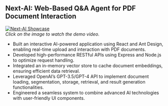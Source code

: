 ## **Next-AI: Web-Based Q&A Agent for PDF Document Interaction**
[![Next-AI Showcase](https://img.youtube.com/vi/qP7mNcAYNjk/0.jpg)](https://youtu.be/qP7mNcAYNjk)  
*Click on the image to watch the demo video.*

- Built an interactive AI-powered application using React and Ant Design, enabling real-time upload and interaction with PDF documents.
- Developed high-performance RESTful APIs using Express and Node.js to optimize request handling.
- Integrated an in-memory vector store to cache document embeddings, ensuring efficient data retrieval.
- Leveraged OpenAI’s GPT-3.5/GPT-4 API to implement document loading, segmentation, storage, retrieval, and result generation functionalities.
- Engineered a seamless system to combine advanced AI technologies with user-friendly UI components.
